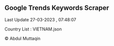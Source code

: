 

## Google Trends Keywords Scraper 
 
Last Update 27-03-2023 , 07:48:07

Country List :
VIETNAM.json



© Abdul Muttaqin 
